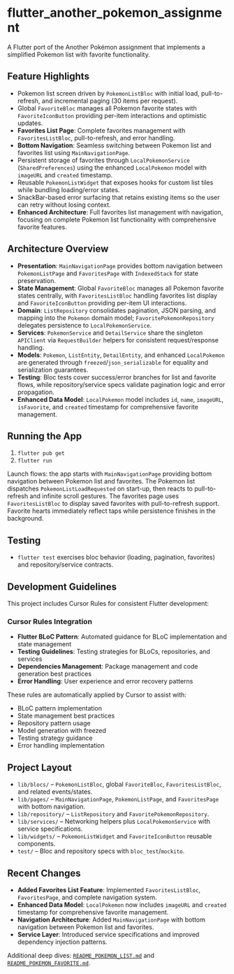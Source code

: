 # flutter_another_pokemon_assignment

A Flutter port of the Another Pokémon assignment that implements a simplified Pokemon list with favorite functionality.

## Feature Highlights
- Pokemon list screen driven by `PokemonListBloc` with initial load, pull-to-refresh, and incremental paging (30 items per request).
- Global `FavoriteBloc` manages all Pokemon favorite states with `FavoriteIconButton` providing per-item interactions and optimistic updates.
- **Favorites List Page**: Complete favorites management with `FavoritesListBloc`, pull-to-refresh, and error handling.
- **Bottom Navigation**: Seamless switching between Pokemon list and favorites list using `MainNavigationPage`.
- Persistent storage of favorites through `LocalPokemonService` (`SharedPreferences`) using the enhanced `LocalPokemon` model with `imageURL` and `created` timestamp.
- Reusable `PokemonListWidget` that exposes hooks for custom list tiles while bundling loading/error states.
- SnackBar-based error surfacing that retains existing items so the user can retry without losing context.
- **Enhanced Architecture**: Full favorites list management with navigation, focusing on complete Pokemon list functionality with comprehensive favorite features.

## Architecture Overview
- **Presentation**: `MainNavigationPage` provides bottom navigation between `PokemonListPage` and `FavoritesPage` with `IndexedStack` for state preservation.
- **State Management**: Global `FavoriteBloc` manages all Pokemon favorite states centrally, with `FavoritesListBloc` handling favorites list display and `FavoriteIconButton` providing per-item UI interactions.
- **Domain**: `ListRepository` consolidates pagination, JSON parsing, and mapping into the `Pokemon` domain model; `FavoritePokemonRepository` delegates persistence to `LocalPokemonService`.
- **Services**: `PokemonService` and `DetailService` share the singleton `APIClient` via `RequestBuilder` helpers for consistent request/response handling.
- **Models**: `Pokemon`, `ListEntity`, `DetailEntity`, and enhanced `LocalPokemon` are generated through `freezed`/`json_serializable` for equality and serialization guarantees.
- **Testing**: Bloc tests cover success/error branches for list and favorite flows, while repository/service specs validate pagination logic and error propagation.
- **Enhanced Data Model**: `LocalPokemon` model includes `id`, `name`, `imageURL`, `isFavorite`, and `created` timestamp for comprehensive favorite management.

## Running the App
1. `flutter pub get`
2. `flutter run`

Launch flows: the app starts with `MainNavigationPage` providing bottom navigation between Pokemon list and favorites. The Pokemon list dispatches `PokemonListLoadRequested` on start-up, then reacts to pull-to-refresh and infinite scroll gestures. The favorites page uses `FavoritesListBloc` to display saved favorites with pull-to-refresh support. Favorite hearts immediately reflect taps while persistence finishes in the background.

## Testing
- `flutter test` exercises bloc behavior (loading, pagination, favorites) and repository/service contracts.

## Development Guidelines

This project includes Cursor Rules for consistent Flutter development:

### Cursor Rules Integration
- **Flutter BLoC Pattern**: Automated guidance for BLoC implementation and state management
- **Testing Guidelines**: Testing strategies for BLoCs, repositories, and services
- **Dependencies Management**: Package management and code generation best practices
- **Error Handling**: User experience and error recovery patterns

These rules are automatically applied by Cursor to assist with:
- BLoC pattern implementation
- State management best practices
- Repository pattern usage
- Model generation with freezed
- Testing strategy guidance
- Error handling implementation

## Project Layout
- `lib/blocs/` – `PokemonListBloc`, global `FavoriteBloc`, `FavoritesListBloc`, and related events/states.
- `lib/pages/` – `MainNavigationPage`, `PokemonListPage`, and `FavoritesPage` with bottom navigation.
- `lib/repository/` – `ListRepository` and `FavoritePokemonRepository`.
- `lib/services/` – Networking helpers plus `LocalPokemonService` with service specifications.
- `lib/widgets/` – `PokemonListWidget` and `FavoriteIconButton` reusable components.
- `test/` – Bloc and repository specs with `bloc_test`/`mockito`.

## Recent Changes
- **Added Favorites List Feature**: Implemented `FavoritesListBloc`, `FavoritesPage`, and complete navigation system.
- **Enhanced Data Model**: `LocalPokemon` now includes `imageURL` and `created` timestamp for comprehensive favorite management.
- **Navigation Architecture**: Added `MainNavigationPage` with bottom navigation between Pokemon list and favorites.
- **Service Layer**: Introduced service specifications and improved dependency injection patterns.

Additional deep dives: [`README_POKEMON_LIST.md`](README_POKEMON_LIST.md) and [`README_POKEMON_FAVORITE.md`](README_POKEMON_FAVORITE.md).
